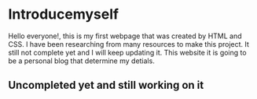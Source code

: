 # Introducemyself

Hello everyone!, this is my first webpage that was created by HTML and CSS.
I have been researching from many resources to make this project. It still not complete yet and I will keep updating it.
This website it is going to be a personal blog that determine my detials.

## Uncompleted yet and still working on it
